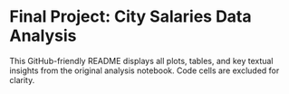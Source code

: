 # Final Project: City Salaries Data Analysis

This GitHub-friendly README displays all plots, tables, and key textual insights from the original analysis notebook. Code cells are excluded for clarity.

